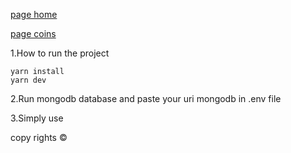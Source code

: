 [page home](https://github.com/ehsan54321/marx/blob/main/templates/1page_home.png)

[page coins](https://github.com/ehsan54321/marx/blob/main/templates/2page_coins.png)

1.How to run the project
```
yarn install
yarn dev
```

2.Run mongodb database and paste your uri mongodb in .env file

3.Simply use

copy rights ©
